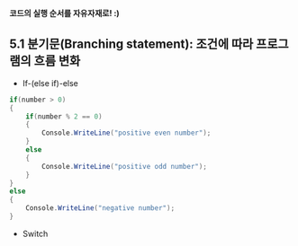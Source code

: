 __코드의 실행 순서를 자유자재로! :)__

## 5.1 분기문(Branching statement): 조건에 따라 프로그램의 흐름 변화
- If-(else if)-else
``` csharp
if(number > 0)
{
    if(number % 2 == 0)
    {
        Console.WriteLine("positive even number");
    }
    else
    {
        Console.WriteLine("positive odd number");
    }
}
else
{
    Console.WriteLine("negative number");
}
```
- Switch